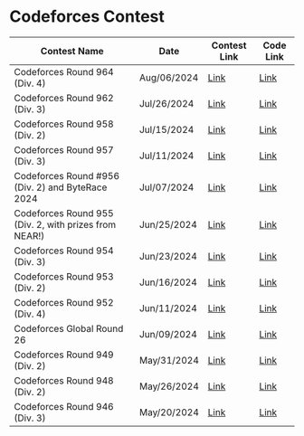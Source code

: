 # Codeforces Contest

| Contest Name | Date | Contest Link | Code Link |
|--------------|------|--------------|-----------|
| Codeforces Round 964 (Div. 4) | Aug/06/2024 | [Link](https://codeforces.com/contest/1999) |[Link](https://github.com/RaihanulIslamNahid/Codeforces/tree/main/%20Codeforces%20Round%20964%20(Div.%204))|
| Codeforces Round 962 (Div. 3) | Jul/26/2024 | [Link](https://codeforces.com/contest/1996) | [Link](https://github.com/RaihanulIslamNahid/Codeforces/tree/main/Codeforces%20Round%20962%20(Div.%203)) |
| Codeforces Round 958 (Div. 2) | Jul/15/2024 | [Link](https://codeforces.com/contest/1988) | [Link](https://github.com/RaihanulIslamNahid/Codeforces/tree/main/%20Codeforces%20Round%20958%20(Div.%202)) |
| Codeforces Round 957 (Div. 3) | Jul/11/2024 | [Link](https://codeforces.com/contest/1992) | [Link](https://github.com/RaihanulIslamNahid/Codeforces/tree/main/Codeforces%20Round%20957%20(Div.%203)) |
| Codeforces Round #956 (Div. 2) and ByteRace 2024 | Jul/07/2024 | [Link](https://codeforces.com/contest/1983) | [Link](https://github.com/RaihanulIslamNahid/Codeforces/tree/main/Codeforces%20Round%20%23956%20(Div.%202)%20and%20ByteRace%202024) |
| Codeforces Round 955 (Div. 2, with prizes from NEAR!) | Jun/25/2024 | [Link](https://codeforces.com/contest/1982) | [Link](https://github.com/RaihanulIslamNahid/Codeforces/tree/main/Codeforces%20Round%20955%20(Div.%202%2C%20with%20prizes%20from%20NEAR!)) |
| Codeforces Round 954 (Div. 3) | Jun/23/2024 | [Link](https://codeforces.com/contest/1986) | [Link](https://github.com/RaihanulIslamNahid/Codeforces/tree/main/Codeforces%20Round%20954%20(Div.%203)) |
| Codeforces Round 953 (Div. 2) | Jun/16/2024 | [Link](https://codeforces.com/contest/1985) | [Link](https://github.com/RaihanulIslamNahid/Codeforces/tree/main/Codeforces%20Round%20953%20(Div.%202)) |
| Codeforces Round 952 (Div. 4) | Jun/11/2024 | [Link](https://codeforces.com/contest/1985) | [Link](https://github.com/RaihanulIslamNahid/Codeforces/tree/main/Codeforces%20Round%20952%20(Div.%204)) |
| Codeforces Global Round 26 | Jun/09/2024 | [Link](https://codeforces.com/contest/1984) | [Link](https://github.com/RaihanulIslamNahid/Codeforces/tree/main/Codeforces%20Global%20Round%2026) |
| Codeforces Round 949 (Div. 2) | May/31/2024 | [Link](https://codeforces.com/contest/1981) | [Link](https://github.com/RaihanulIslamNahid/Codeforces/tree/main/Codeforces%20Round%20949%20(Div.%202)) |
| Codeforces Round 948 (Div. 2) | May/26/2024 | [Link](https://codeforces.com/contest/1977) | [Link](https://github.com/RaihanulIslamNahid/Codeforces/tree/main/Codeforces%20Round%20948%20(Div.%202)) |
| Codeforces Round 946 (Div. 3) | May/20/2024 | [Link](https://codeforces.com/contest/1974) | [Link](https://github.com/RaihanulIslamNahid/Codeforces/tree/main/Codeforces%20Round%20946%20(Div.%203)) |
